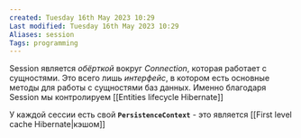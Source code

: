 ```yaml
---
created: Tuesday 16th May 2023 10:29
Last modified: Tuesday 16th May 2023 10:29
Aliases: session
Tags: programming
---
```


Session является *обёрткой* вокруг *Connection*, которая работает с сущностями. Это всего лишь *интерфейс*, в котором есть основные методы для работы с сущностями баз данных. 
Именно благодаря Session мы контролируем [[Entities lifecycle Hibernate]]

У каждой сессии есть свой **`PersistenceContext`** - это является [[First level cache Hibernate|кэшом]]
